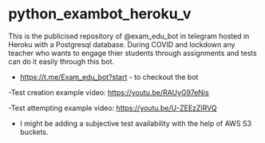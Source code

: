 # python_exambot_heroku_v
This is the publicised repository of @exam_edu_bot in telegram hosted in Heroku with a Postgresql database. 
During COVID and lockdown any teacher who wants to engage thier students through assignments and tests can do it easily through this bot.

- https://t.me/Exam_edu_bot?start   - to checkout the bot

-Test creation example video: https://youtu.be/RAUyG97eNis

-Test attempting example video: https://youtu.be/U-ZEEzZlRVQ

- I might be adding a subjective test availability with the help of AWS S3 buckets.

